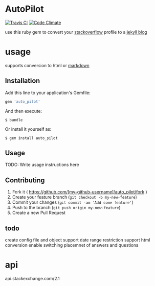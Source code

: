 # AutoPilot
[![Travis CI](https://travis-ci.org/lfender6445/auto_pilot.svg?branch=master)](https://travis-ci.org/lfender6445/auto_pilot)
[![Code Climate](https://codeclimate.com/github/lfender6445/auto_pilot/badges/gpa.svg)](https://codeclimate.com/github/lfender6445/auto_pilot)
<!--
[![Test Coverage](https://codeclimate.com/github/lfender6445/auto_pilot/badges/coverage.svg)](https://codeclimate.com/github/lfender6445/auto_pilot)
-->

use this ruby gem to convert your [stackoverflow](http://www.stackoverflow.com/) profile to a [jekyll blog](https://help.github.com/articles/using-jekyll-with-pages/)


# usage
supports conversion to html or [markdown](https://github.com/adam-p/markdown-here/wiki/Markdown-Cheatsheet)

## Installation

Add this line to your application's Gemfile:

```ruby
gem 'auto_pilot'
```

And then execute:

    $ bundle

Or install it yourself as:

    $ gem install auto_pilot

## Usage

TODO: Write usage instructions here

## Contributing

1. Fork it ( https://github.com/[my-github-username]/auto_pilot/fork )
2. Create your feature branch (`git checkout -b my-new-feature`)
3. Commit your changes (`git commit -am 'Add some feature'`)
4. Push to the branch (`git push origin my-new-feature`)
5. Create a new Pull Request

## todo

create config file and object
support date range restriction
support html conversion
enable switching placemnet of answers and questions

# api
api.stackexchange.com/2.1

